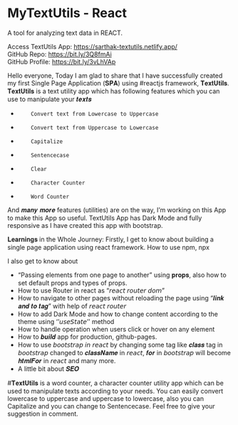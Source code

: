 # MyTextUtils - React
A tool for analyzing text data in REACT.

Access TextUtils App: https://sarthak-textutils.netlify.app/</br>
GitHub Repo: https://bit.ly/3Q8fmAi</br>
GitHub Profile: https://bit.ly/3vLhVAp</br>

Hello everyone,
Today I am glad to share that I have successfully created my first Single Page Application (𝐒𝐏𝐀) using #reactjs framework, 𝐓𝐞𝐱𝐭𝐔𝐭𝐢𝐥𝐬.
𝐓𝐞𝐱𝐭𝐔𝐭𝐢𝐥𝐬 is a text utility app which has following features which you can use to manipulate your 𝒕𝒆𝒙𝒕𝒔
-         Convert text from Lowercase to Uppercase
-         Convert text from Uppercase to Lowercase
-         Capitalize
-         Sentencecase
-         Clear
-         Character Counter
-         Word Counter
And 𝒎𝒂𝒏𝒚 𝒎𝒐𝒓𝒆 features (utilities) are on the way, I’m working on this App to make this App so useful.
TextUtils App has Dark Mode and fully responsive as I have created this app with bootstrap.

𝐋𝐞𝐚𝐫𝐧𝐢𝐧𝐠𝐬 in the Whole Journey:
Firstly, I get to know about building a single page application using react framework. How to use npm, npx

I also get to know about
-  “Passing elements from one page to another” using 𝐩𝐫𝐨𝐩𝐬, also how to set default props and types of props.
-   How to use Router in react as “𝘳𝘦𝘢𝘤𝘵 𝘳𝘰𝘶𝘵𝘦𝘳 𝘥𝘰𝘮”
-  How to navigate to other pages without reloading the page using “𝒍𝒊𝒏𝒌 𝒂𝒏𝒅 𝒕𝒐 𝒕𝒂𝒈” with help of 𝘳𝘦𝘢𝘤𝘵 𝘳𝘰𝘶𝘵𝘦𝘳
-  How to add Dark Mode and how to change content according to the theme using ‘’𝘶𝘴𝘦𝘚𝘵𝘢𝘵𝘦’’ method
-  How to handle operation when users click or hover on any element
-  How to 𝒃𝒖𝒊𝒍𝒅 app for production, github-pages.
-  How to use 𝘣𝘰𝘰𝘵𝘴𝘵𝘳𝘢𝘱 𝘪𝘯 𝘳𝘦𝘢𝘤𝘵 by changing some tag like 𝒄𝒍𝒂𝒔𝒔 tag in 𝘣𝘰𝘰𝘵𝘴𝘵𝘳𝘢𝘱 changed to 𝒄𝒍𝒂𝒔𝒔𝑵𝒂𝒎𝒆 in 𝘳𝘦𝘢𝘤𝘵, 𝒇𝒐𝒓 in 𝘣𝘰𝘰𝘵𝘴𝘵𝘳𝘢𝘱 will become 𝒉𝒕𝒎𝒍𝑭𝒐𝒓 in 𝘳𝘦𝘢𝘤𝘵 and many more.
-  A little bit about 𝑺𝑬𝑶

#𝐓𝐞𝐱𝐭𝐔𝐭𝐢𝐥𝐬 is a word counter, a character counter utility app which can be used to manipulate texts according to your needs. You can easily convert lowercase to uppercase and uppercase to lowercase, also you can Capitalize and you can change to Sentencecase.
Feel free to give your suggestion in comment.
